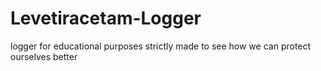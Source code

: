 # Levetiracetam-Logger
logger for educational purposes strictly made to see how we can protect ourselves better
